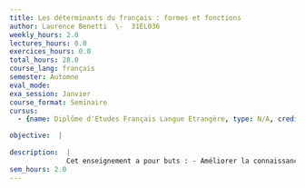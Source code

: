 ```yaml
---
title: Les déterminants du français : formes et fonctions
author: Laurence Benetti  \-  31EL036
weekly_hours: 2.0
lectures_hours: 0.0
exercices_hours: 0.0
total_hours: 28.0
course_lang: français
semester: Automne
eval_mode: 
exa_session: Janvier
course_format: Seminaire
cursus:
  - {name: Diplôme d'Etudes Français Langue Etrangère, type: N/A, credits: \-}

objective:  |
            
description:  |
              Cet enseignement a pour buts : - Améliorer la connaissance et donc le maniement du système des déterminants en étudiant à la fois leurs aspects syntaxiques et leurs valeurs sémantiques. - A partir de lobservation de nombreux exemples et extraits de textes, mieux comprendre les caractéristiques oppositives des déterminants (Quelle différence y a-t-il entre LE sucre / UN sucre / DU sucre ? Pourquoi un chihuahua peut-il être le chien dun aveugle mais pas un chien daveugle ? Comment expliquer lalternance : Il a une voiture / Il na pas de voiture ?). - Développer ainsi les compétences de cohérence textuelle. Il contient : - Inventaire des principales constructions, dabord simples puis plus complexes, comportant des déterminants et analyse des contextes où leur choix est libre vs contraint (syntagmes binominaux, expressions de la quantité, locutions prépositionnelles, etc.). - Etude des rendements textuels et stylistiques de certaines structures particulières comme les énumérations, les appositions, les anaphores et les phrases nominales.
sem_hours: 2.0
---
```

